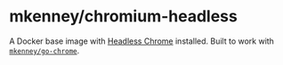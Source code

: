 # mkenney/chromium-headless
A Docker base image with [Headless Chrome](https://chromium.googlesource.com/chromium/src/+/lkgr/headless/README.md) installed. Built to work with [`mkenney/go-chrome`](https://github.com/mkenney/go-chrome).
